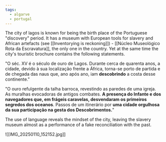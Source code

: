 ```yaml
---
tags:
  - algarve
  - portugal
---
```

The city of lagos is known for being the birth place of the Portuguese "discovery" period. It has a museum with European tools for slavery and African artefacts (see [[Inventorying is reckoning]]) - [[Núcleo Museológico Rota da Escravatura]], the only one in the country. Yet at the same time the city's touristic brochure contains the following statements.

"O séc. XV é o século de ouro de Lagos. Durante cerca de quarenta anos, a cidade, devido à sua localização frente a África, torna-se porto de partida e de chegada das naus que, ano após ano, iam **descobrindo** a costa desse continente."

"O ouro refulgente da talha barroca, revestindo as paredes de uma igreja. As muralhas evocadoras de antigos combates. **A presença do Infante e dos navegadores que, em frágeis caravelas, desvendaram os primeiros segredos dos oceanos**. Passos de um itinerário por **uma cidade orgulhosa da sua participação na gesta dos Descobrimentos.**"

The use of language reveals the mindset of the city, leaving the slavery museum almost as a performance of a fake reconciliation with the past. 

![[IMG_20250110_152152.jpg]]